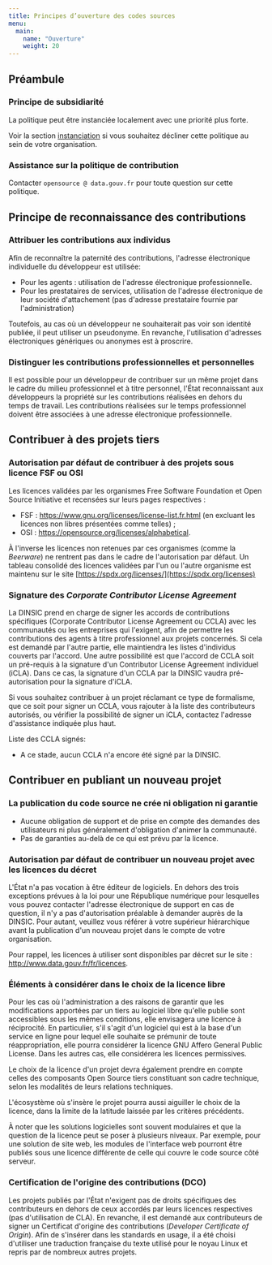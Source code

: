 ```yaml
---
title: Principes d’ouverture des codes sources
menu: 
  main:
    name: "Ouverture"
    weight: 20 
---
```


## Préambule

### Principe de subsidiarité

La politique peut être instanciée localement avec une priorité plus forte.

Voir la section [instanciation](Instanciation.md) si vous souhaitez décliner cette politique au sein de votre organisation.

### Assistance sur la politique de contribution

Contacter `opensource @ data.gouv.fr` pour toute question sur cette politique.

## Principe de reconnaissance des contributions

### Attribuer les contributions aux individus

Afin de reconnaître la paternité des contributions, l'adresse électronique individuelle du développeur est utilisée:

 * Pour les agents : utilisation de l'adresse électronique professionnelle.
 * Pour les prestataires de services, utilisation de l'adresse électronique de leur société d'attachement (pas d'adresse prestataire fournie par l'administration)

Toutefois, au cas où un développeur ne souhaiterait pas voir son identité publiée, il peut utiliser un pseudonyme.
En revanche, l'utilisation d'adresses électroniques génériques ou anonymes est à proscrire.
 
### Distinguer les contributions professionnelles et personnelles

Il est possible pour un développeur de contribuer sur un même projet dans le cadre du milieu professionnel et à titre personnel, l'État reconnaissant aux développeurs la propriété sur les contributions réalisées en dehors du temps de travail. Les contributions réalisées sur le temps professionnel doivent être associées à une adresse électronique professionnelle.

## Contribuer à des projets tiers

### Autorisation par défaut de contribuer à des projets sous licence FSF ou OSI

Les licences validées par les organismes Free Software Foundation et Open Source Initiative et recensées sur leurs pages respectives :

 * FSF : https://www.gnu.org/licenses/license-list.fr.html (en excluant les licences non libres présentées comme telles) ;
 * OSI : https://opensource.org/licenses/alphabetical.

À l'inverse les licences non retenues par ces organismes (comme la *Beerware*) ne rentrent pas dans le cadre de l'autorisation par défaut. Un tableau consolidé des licences validées par l'un ou l'autre organisme est maintenu sur le site [https://spdx.org/licenses/](https://spdx.org/licenses)

### Signature des *Corporate Contributor License Agreement*

La DINSIC prend en charge de signer les accords de contributions spécifiques (Corporate Contributor License Agreement ou CCLA) avec les
communautés ou les entreprises qui l'exigent, afin de permettre les contributions des agents à titre professionnel aux projets concernés. Si
cela est demandé par l'autre partie, elle maintiendra les listes d'individus couverts par l'accord. Une autre possibilité est que l'accord
de CCLA soit un pré-requis à la signature d'un Contributor License Agreement individuel (iCLA). Dans ce cas, la signature d'un CCLA par la
DINSIC vaudra pré-autorisation pour la signature d'iCLA.

Si vous souhaitez contribuer à un projet réclamant ce type de formalisme, que ce soit pour signer un CCLA, vous rajouter à la liste des contributeurs autorisés, ou vérifier la possibilité de signer un iCLA, contactez l'adresse d'assistance indiquée plus haut.

Liste des CCLA signés:

 * A ce stade, aucun CCLA n'a encore été signé par la DINSIC.

## Contribuer en publiant un nouveau projet

### La publication du code source ne crée ni obligation ni garantie

* Aucune obligation de support et de prise en compte des demandes des utilisateurs ni plus généralement d'obligation d'animer la communauté. 
* Pas de garanties au-delà de ce qui est prévu par la licence.

### Autorisation par défaut de contribuer un nouveau projet avec les licences du décret

L'État n'a pas vocation à être éditeur de logiciels. En dehors des trois exceptions prévues à la loi pour une République numérique pour lesquelles vous pouvez contacter l'adresse électronique de support en cas de question, il n'y a pas d'autorisation préalable à demander auprès de la DINSIC. Pour autant, veuillez vous référer à votre supérieur hiérarchique avant la publication d'un nouveau projet dans le compte de votre organisation.

Pour rappel, les licences à utiliser sont disponibles par décret sur le site : http://www.data.gouv.fr/fr/licences.

### Éléments à considérer dans le choix de la licence libre

Pour les cas où l'administration a des raisons de garantir que les modifications apportées par un tiers au logiciel libre qu'elle publie sont accessibles sous les mêmes conditions, elle envisagera une licence à réciprocité.  En particulier, s'il s'agit d'un logiciel qui est à la base d'un service en ligne pour lequel elle souhaite se prémunir de toute réappropriation, elle pourra considérer la licence GNU Affero General Public License.  Dans les autres cas, elle considérera les licences permissives.

Le choix de la licence d'un projet devra également prendre en compte celles des composants Open Source tiers constituant son cadre technique, selon les modalités de leurs relations techniques.

L'écosystème où s'insère le projet pourra aussi aiguiller le choix de la licence, dans la limite de la latitude laissée par les critères précédents.

À noter que les solutions logicielles sont souvent modulaires et que la question de la licence peut se poser à plusieurs niveaux.  Par exemple, pour une solution de site web, les modules de l'interface web pourront être publiés sous une licence différente de celle qui couvre le code source côté serveur.

### Certification de l'origine des contributions (DCO)

Les projets publiés par l'État n'exigent pas de droits spécifiques des contributeurs en dehors de ceux accordés par leurs licences respectives (pas d'utilisation de CLA). En revanche, il est demandé aux contributeurs de signer un Certificat d'origine des contributions (*Developer Certificate of Origin*). Afin de s'insérer dans les standards en usage, il a été choisi d'utiliser une traduction française du texte utilisé pour le noyau Linux et repris par de nombreux autres projets.
